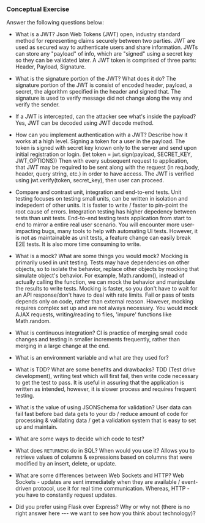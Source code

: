 ### Conceptual Exercise

Answer the following questions below:

- What is a JWT?
Json Web Tokens (JWT) open, industry standard method for representing claims securely between two parties. JWT are used as secured way to authenticate users and share information. JWTs can store any "payload" of info, which are "signed" using a secret key so they can be validated later. A JWT token is comprised of three parts: Header, Payload, Signature.

- What is the signature portion of the JWT?  What does it do?
The signature portion of the JWT is consist of encoded header, payload, a secret, the algorithm specified in the header and signed that. The signature is used to verify message did not change along the way and verify the sender. 

- If a JWT is intercepted, can the attacker see what's inside the payload?
Yes, JWT can be decoded using JWT decode method. 

- How can you implement authentication with a JWT?  Describe how it works at a high level.
Signing a token for a user in the payload. The token is signed with secret key known only to the server and send upon initial registration or login. (let token = jwt.sign(payload, SECRET_KEY, JWT_OPTIONS)) Then with every subsequent request to application, that JWT may be required to be sent along with the request (in req.body, header, query string, etc.) in order to have access. The JWT is verified using jwt.verify(token, secret_key), then user can proceed. 

- Compare and contrast unit, integration and end-to-end tests.
Unit testing focuses on testing small units, can be written in isolation and indepedent of other units. It is faster to write / faster to pin-point the root cause of errors. Integration testing has higher depedency between tests than unit tests. End-to-end testing tests application from start to end to mirror a entire real user scenario. You will encounter more user-impacting bugs, many tools to help with automating UI tests. However, it is not as maintainable as unit tests, a feature change can easily break E2E tests. It is also more time consuming to write.

- What is a mock? What are some things you would mock?
Mocking is primarily used in unit testing. Tests may have dependencies on other objects, so to isolate the behavior, replace other objects by mocking that simulate object's behavior. For example, Math.random(), instead of actually calling the function, we can mock the behavior and manipulate the results to write tests. Mocking is faster, so you don't have to wait for an API response/don't have to deal with rate limits. Fail or pass of tests depends only on code, rather than external reason. However, mocking requires complex set up and are not always necessary. You would mock AJAX requests, writing/reading to files, 'impure' functions like Math.random.

- What is continuous integration?
CI is practice of merging small code changes and testing in smaller increments frequently, rather than merging in a large change at the end. 

- What is an environment variable and what are they used for?

- What is TDD? What are some benefits and drawbacks?
TDD (Test drive development), writing test which will first fail, then write code necessary to get the test to pass. It is useful in assuring that the application is written as intended, however, it is slower process and requires frequent testing.

- What is the value of using JSONSchema for validation?
User data can fail fast before bad data gets to your db / reduce amount of code for processing & validating data / get a validation system that is easy to set up and maintain.

- What are some ways to decide which code to test?

- What does `RETURNING` do in SQL? When would you use it?
Allows you to retrieve values of columns & expressions based on columns that were modified by an insert, delete, or update. 

- What are some differences between Web Sockets and HTTP?
Web Sockets - updates are sent immediately when they are available / event-driven protocol, use it for real time communication. Whereas, HTTP - you have to constantly request updates. 

- Did you prefer using Flask over Express? Why or why not (there is no right
  answer here --- we want to see how you think about technology)?
